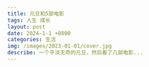 ```yaml
---
title: 元旦和5部电影
tags: 人生 成长
layout: post
date: 2024-1-1 +0800
categories: 生活
img: /images/2023-01-01/cover.jpg
describe: 一个平淡无奇的元旦，然后看了几部电影...
---
```

